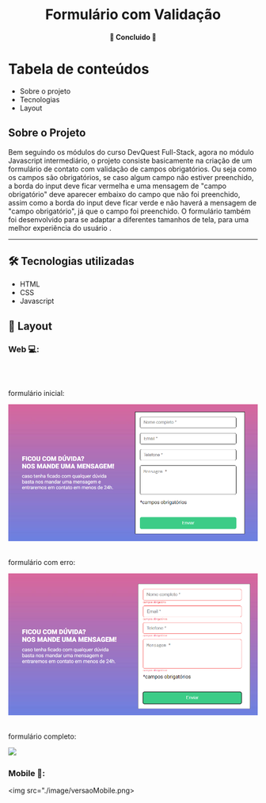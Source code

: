 <h1 align="center">Formulário com Validação</h1>

<h4 align="center">🚀 Concluido 🚀</h4>


Tabela de conteúdos
=================

   * Sobre o projeto
   * Tecnologias
   * Layout


## Sobre o Projeto

<p>Bem seguindo os módulos do curso DevQuest Full-Stack, agora no módulo Javascript intermediário, o projeto consiste basicamente na criação de um formulário de contato com validação de campos obrigatórios. Ou seja como os campos são obrigatórios, se caso algum campo não estiver preenchido, a borda do input deve ficar vermelha e uma mensagem de "campo obrigatório" deve aparecer embaixo do campo que não foi preenchido, assim como a borda
do input deve ficar verde e não haverá a mensagem de "campo obrigatório", já que o campo foi preenchido. O formulário também foi desenvolvido para se adaptar a diferentes tamanhos de tela, para uma melhor experiência do usuário .</p>

---

## 🛠 Tecnologias utilizadas

- HTML
- CSS
- Javascript

## 🎨 Layout

### Web 💻:
<br>
<br>
<p>formulário inicial:</p>
<img src="./image/formularioInicial.png">
<br>
<br>
<p>formulário com erro:</p>
<img src="./image/formularioComErro.png">
<br>
<br>
<p>formulário completo:</p>
<img src="./image/formularioCompleto.png>

<br>
<p>formulário na prática:</p>
<img src="./image/formulariofinalizado.gif>


### Mobile 📱:

<img src="./image/versaoMobile.png>





